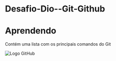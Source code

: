 # Desafio-Dio--Git-Github

# Aprendendo
Contém uma lista com os principais comandos do Git


![Logo GitHub](https://upload.wikimedia.org/wikipedia/commons/5/54/GitHub_Logo.png)
